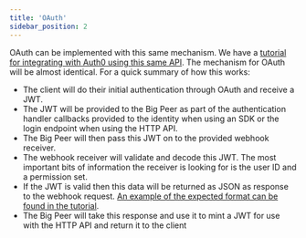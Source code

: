 ```yaml
---
title: 'OAuth'
sidebar_position: 2
---
```


OAuth can be implemented with this same mechanism. We have a [tutorial for integrating with Auth0 using this same API](/common/guides/authentication/intro/). The mechanism for OAuth will be almost identical.
For a quick summary of how this works:

- The client will do their initial authentication through OAuth and receive a JWT.
- The JWT will be provided to the Big Peer as part of the authentication handler callbacks provided to the identity when using an SDK or the login endpoint when using the HTTP API.
- The Big Peer will then pass this JWT on to the provided webhook receiver.
- The webhook receiver will validate and decode this JWT. The most important bits of information the receiver is looking for is the user ID and a permission set.
- If the JWT is valid then this data will be returned as JSON as response to the webhook request. [An example of the expected format can be found in the tutorial](/common/guides/authentication/server/).
- The Big Peer will take this response and use it to mint a JWT for use with the HTTP API and return it to the client

